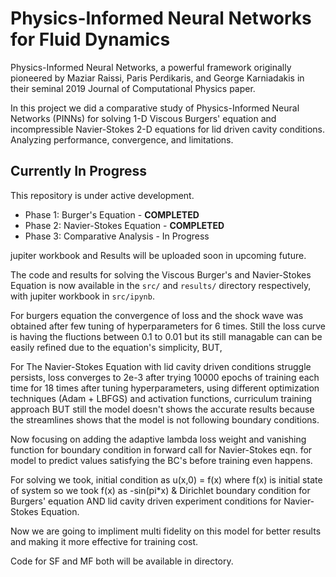 # Physics-Informed Neural Networks for Fluid Dynamics
Physics-Informed Neural Networks, a powerful framework originally pioneered by Maziar Raissi, Paris Perdikaris, and George Karniadakis in their seminal 2019 Journal of Computational Physics paper.

In this project we did a comparative study of Physics-Informed Neural Networks (PINNs) for solving 1-D Viscous Burgers' equation and incompressible Navier-Stokes 2-D equations for lid driven cavity conditions. Analyzing performance, convergence, and limitations.

## Currently In Progress 
This repository is under active development.
*   Phase 1: Burger's Equation - **COMPLETED** 
*   Phase 2: Navier-Stokes Equation - **COMPLETED** 
*   Phase 3: Comparative Analysis - In Progress

jupiter workbook and Results will be uploaded soon in upcoming future.

The code and results for solving the Viscous Burger's and Navier-Stokes Equation is now available in the `src/` and `results/` directory respectively, with jupiter workbook in `src/ipynb`.

For burgers equation the convergence of loss and the shock wave was obtained after few tuning of hyperparameters for 6 times. Still the loss curve is having the fluctions between 0.1 to 0.01 but its still managable can can be easily refined due to the equation's simplicity, BUT,

For The Navier-Stokes Equation with lid cavity driven conditions struggle persists, loss converges to 2e-3 after trying 10000 epochs of training each time for 18 times after tuning hyperparameters, using different optimization techniques (Adam + LBFGS) and activation functions, curriculum training approach BUT still the model doesn't shows the accurate results because the streamlines shows that the model is not following boundary conditions.

Now focusing on adding the adaptive lambda loss weight and vanishing function for boundary condition in forward call for Navier-Stokes eqn. for model to predict values satisfying the BC's before training even happens.

For solving we took, initial condition as u(x,0) = f(x) where f(x) is initial state of system so we took f(x) as -sin(pi*x) & Dirichlet boundary condition for Burgers' equation AND lid cavity driven experiment conditions for Navier-Stokes Equation. 

Now we are going to impliment multi fidelity on this model for better results and making it more effective for training cost.

Code for SF and MF both will be available in directory.
